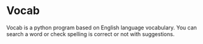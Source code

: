 # Vocab
Vocab is a python program based on English language vocabulary. You can search a word or check spelling is correct or not with suggestions.
